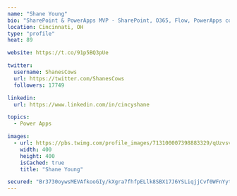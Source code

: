 ```yaml
---
name: "Shane Young"
bio: "SharePoint & PowerApps MVP - SharePoint, O365, Flow, PowerApps consulting? @PowerApps911 | Pure Snark? You found it."
location: Cincinnati, OH
type: "profile"
heat: 89

website: https://t.co/91p5BQ3pUe

twitter:
  username: ShanesCows
  url: https://twitter.com/ShanesCows
  followers: 17749

linkedin:
  url: https://www.linkedin.com/in/cincyshane

topics:
  - Power Apps

images:
  - url: https://pbs.twimg.com/profile_images/713100007398883329/qUzvsvQ3_400x400.jpg
    width: 400
    height: 400
    isCached: true
    title: "Shane Young"

secured: "Br3730oywsMEVAfkooGIy/kXgra7fhfpELlk8SBX17J6YSLiqjjCvf0WFnYytrdy8TU8t8WKHEKMtXDQkIMoYfh8m+QtV9PKtMP6VuSQELVE6h6EZJL9GJAMJ2I6/tIaXKexbyL9Z3GxQZQaIplAt0rjw7ZPOsBNcKfE+IJY3gDihMeeRY1MgVSIHS88xGSU8p7FcUKcDYFwdsZZCSLLyPm3RMUEa1oJq7BByuVztm5PaKS7dDHz4/IdOvYoHNMcP2/Xo2g7GncV+9qq4urPzsWHX5DtK/7IBqK/o2IwiPqAhFvDda2PwuOFjE7JLQzbZW/fenZenzageb5NyGyZ6h3os6Ewe3LgV7hC4ZVFV9wOmofdb55xeDZ1Ar/D07smU8jXVJKchPxHBo4kOQ4ivwTOFO3afzImj3PXjZaLRos=;/k39kKnSrRbrdSS7KcOdxQ=="
---
```


